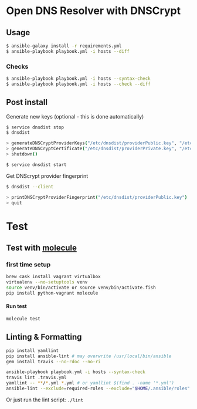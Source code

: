 # Open DNS Resolver with DNSCrypt

## Usage

```sh
$ ansible-galaxy install -r requirements.yml
$ ansible-playbook playbook.yml -i hosts --diff
```

### Checks
```sh
$ ansible-playbook playbook.yml -i hosts --syntax-check
$ ansible-playbook playbook.yml -i hosts --check --diff
```

## Post install

Generate new keys (optional - this is done automatically)

```sh
$ service dnsdist stop
$ dnsdist

> generateDNSCryptProviderKeys("/etc/dnsdist/providerPublic.key", "/etc/dnsdist/providerPrivate.key")
> generateDNSCryptCertificate("/etc/dnsdist/providerPrivate.key", "/etc/dnsdist/resolver.cert.0", "/etc/dnsdist/resolver.key.0", 0, os.time(), os.time()+(365*86400))
> shutdown()

$ service dnsdist start
```

Get DNScrypt provider fingerprint

```sh
$ dnsdist --client

> printDNSCryptProviderFingerprint("/etc/dnsdist/providerPublic.key")
> quit
```

# Test

## Test with [molecule](https://molecule.readthedocs.io/)

### first time setup

```bash
brew cask install vagrant virtualbox
virtualenv --no-setuptools venv
source venv/bin/activate or source venv/bin/activate.fish
pip install python-vagrant molecule
```

#### Run test

```bash
molecule test
```

## Linting & Formatting

```bash
pip install yamllint 
pip install ansible-lint # may overwrite /usr/local/bin/ansible
gem install travis --no-rdoc --no-ri

ansible-playbook playbook.yml -i hosts --syntax-check
travis lint .travis.yml
yamllint -- **/*.yml *.yml # or yamllint $(find . -name '*.yml')
ansible-lint --exclude=required-roles --exclude="$HOME/.ansible/roles" playbook.yml
```

Or just run the lint script: `./lint`
